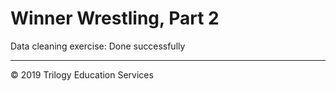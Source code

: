 # Winner Wrestling, Part 2

Data cleaning exercise: Done successfully

- - -

© 2019 Trilogy Education Services
